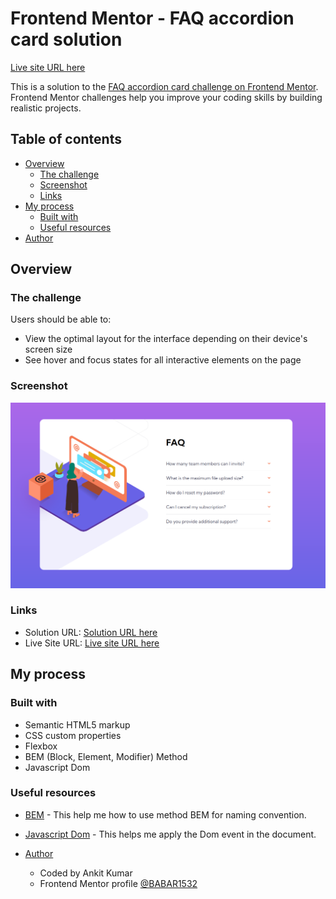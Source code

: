 
# Frontend Mentor - FAQ accordion card solution
[Live site URL here](https://babar1532.github.io/FAQ-ACCORDION-CARD/)

This is a solution to the [FAQ accordion card challenge on Frontend Mentor](https://www.frontendmentor.io/challenges/results-summary-component-CE_K6s0maV). Frontend Mentor challenges help you improve your coding skills by building realistic projects.

## Table of contents

- [Overview](#overview)
  - [The challenge](#the-challenge)
  - [Screenshot](#screenshot)
  - [Links](#links)
- [My process](#my-process)
  - [Built with](#built-with)
  - [Useful resources](#useful-resources)
- [Author](#author)

## Overview
### The challenge

Users should be able to:

- View the optimal layout for the interface depending on their device's screen size
- See hover and focus states for all interactive elements on the page

### Screenshot
![Desktop Design](./screenshot/desktop.png)

 
### Links

- Solution URL: [Solution URL here](https://github.com/BABAR1532/FAQ-ACCORDION-CARD)
- Live Site URL: [Live site URL here](https://babar1532.github.io/FAQ-ACCORDION-CARD/)


## My process

### Built with

- Semantic HTML5 markup
- CSS custom properties
- Flexbox
- BEM (Block, Element, Modifier) Method
- Javascript Dom

### Useful resources
- [BEM](https://getbem.com/naming/) - This help me how to use method BEM for naming convention.
- [Javascript Dom](https://getbem.com/naming/) -  This helps me apply the Dom event in the document. 

- [Author](#author)
  - Coded by Ankit Kumar
  - Frontend Mentor profile  [@BABAR1532](https://www.frontendmentor.io/profile/BABAR1532)